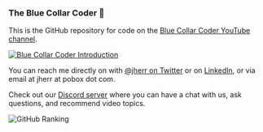 ### The Blue Collar Coder 👋

This is the GitHub repository for code on the [Blue Collar Coder YouTube channel](https://www.youtube.com/channel/UC6vRUjYqDuoUsYsku86Lrsw). 

[![Blue Collar Coder Introduction](http://img.youtube.com/vi/vrZpGsL1-Ws/maxresdefault.jpg)](https://www.youtube.com/watch?v=vrZpGsL1-Ws "Blue Collar Coder Introduction")

You can reach me directly on with [@jherr on Twitter](https://twitter.com/jherr) or on [LinkedIn](https://www.linkedin.com/in/jherr/), or via email at jherr at pobox dot com.

Check out our [Discord server](https://discord.gg/RQrAKPrq) where you can have a chat with us, ask questions, and recommend video topics.

![GitHub Ranking](https://github-readme-stats.vercel.app/api?username=jherr&show_icons=true)
